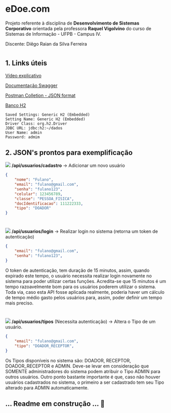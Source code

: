 # eDoe.com
Projeto referente à disciplina de **Desenvolvimento de Sistemas Corporativo** orientada pela professora **Raquel Vigolvino** do curso de Sistemas de Informação - UFPB - Campus IV.

Discente: Diêgo Raian da Silva Ferreira

#

## 1. Links úteis
[Vídeo explicativo](https://youtube.com)

[Documentação Swagger](https://edoe-api.herokuapp.com/swagger-ui.html)

[Postman Colletion - JSON format](https://www.getpostman.com/collections/075d5afe1b7f0ef552ed)

[Banco H2](https://edoe-api.herokuapp.com/h2)
```
Saved Settings: Generic H2 (Embedded)
Setting Name: Generic H2 (Embedded)
Driver Class: org.h2.Driver
JDBC URL: jdbc:h2:~/dados
User Name: admin
Password: admim
```

## 2. JSON's prontos para exemplificação
<img src="https://imgur.com/QyqvoZz.png"> **/api/usuarios/cadastro** -> Adicionar um novo usuário

```json
{
    "nome": "Fulano",
    "email": "fulano@gmail.com",
    "senha": "fulano123",
    "celular": 123456789,
    "classe": "PESSOA_FISICA",
    "docIdentificacao": 111222333,
    "tipo": "DOADOR"
}
```
#

<img src="https://imgur.com/QyqvoZz.png"> **/api/usuarios/login** -> Realizar login no sistema (retorna um  token de autenticação)

```json
{
    "email": "fulano@gmail.com",
    "senha": "fulano123",
}
```
O token de autenticação, tem duração de 15 minutos, assim, quando expirado este tempo, o usuário necessita realizar login novamente no sistema para poder utilizar certas funções. Acredita-se que 15 minutos é um tempo razoavelmente bom para os usuários poderem utilizar o sistema. Toda via, caso esta API fosse aplicada realmente, poderia haver um cálculo de tempo médio gasto pelos usuários para, assim, poder definir um tempo mais preciso.

#

<img src="https://imgur.com/QyqvoZz.png"> **/api/usuarios/tipos** (Necessita autenticação) -> Altera o Tipo  de um usuário.

```json
{
    "email": "fulano@gmail.com",
    "tipo": "DOADOR_RECEPTOR",
}
```
Os Tipos disponíveis no sistema são: DOADOR, RECEPTOR, DOADOR_RECEPTOR e ADMIN. Deve-se levar em consideração que SOMENTE administradores do sistema podem atribuir o Tipo ADMIN para outros usuários. Outro ponto bastante importante é que, caso não houver usuários cadastrados no sistema, o primeiro a ser cadastrado tem seu Tipo alterado para ADMIN automaticamente.


## ... Readme em construção ... 🚧
